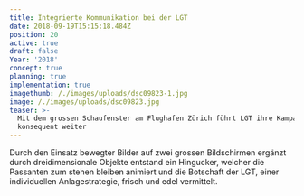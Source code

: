 ```yaml
---
title: Integrierte Kommunikation bei der LGT
date: 2018-09-19T15:15:18.484Z
position: 20
active: true
draft: false
Year: '2018'
concept: true
planning: true
implementation: true
imagethumb: /./images/uploads/dsc09823-1.jpg
image: /./images/uploads/dsc09823.jpg
teaser: >-
  Mit dem grossen Schaufenster am Flughafen Zürich führt LGT ihre Kampagne
  konsequent weiter
---
```

Durch den Einsatz bewegter Bilder auf zwei grossen Bildschirmen ergänzt durch dreidimensionale Objekte entstand ein Hingucker, welcher die Passanten zum stehen bleiben animiert und die Botschaft der LGT, einer individuellen Anlagestrategie, frisch und edel vermittelt.
